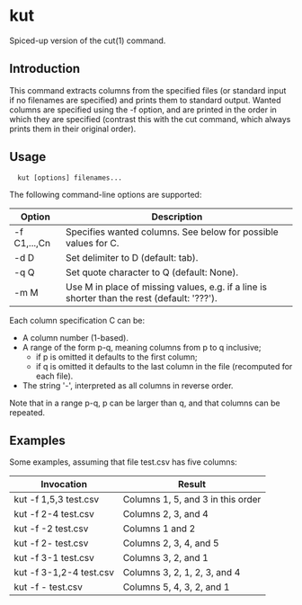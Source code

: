 # kut
Spiced-up version of the cut(1) command.

## Introduction
This command extracts columns from the specified files (or standard input
if no filenames are specified) and prints them to standard output. Wanted 
columns are specified using the -f option, and are printed in the order in 
which they are specified (contrast this with the cut command, which always 
prints them in their original order).

## Usage

```
  kut [options] filenames...
```

The following command-line options are supported:

Option | Description
---------------|------------
 -f C1,...,Cn | Specifies wanted columns. See below for possible values for C.
 -d D         | Set delimiter to D (default: tab).
 -q Q         | Set quote character to Q (default: None).
 -m M         | Use M in place of missing values, e.g. if a line is shorter than the rest (default: '???').

Each column specification C can be:

* A column number (1-based).
* A range of the form p-q, meaning columns from p to q inclusive;
  * if p is omitted it defaults to the first column;
  * if q is omitted it defaults to the last column in the file (recomputed for each file).
* The string '-', interpreted as all columns in reverse order.

Note that in a range p-q, p can be larger than q, and that columns
can be repeated.

## Examples
Some examples, assuming that file test.csv has five columns:

Invocation | Result
-----------|-------
kut -f 1,5,3 test.csv   | Columns 1, 5, and 3 in this order
kut -f 2-4 test.csv     | Columns 2, 3, and 4
kut -f -2 test.csv      | Columns 1 and 2
kut -f 2- test.csv      | Columns 2, 3, 4, and 5
kut -f 3-1 test.csv     | Columns 3, 2, and 1
kut -f 3-1,2-4 test.csv | Columns 3, 2, 1, 2, 3, and 4
kut -f - test.csv       | Columns 5, 4, 3, 2, and 1
